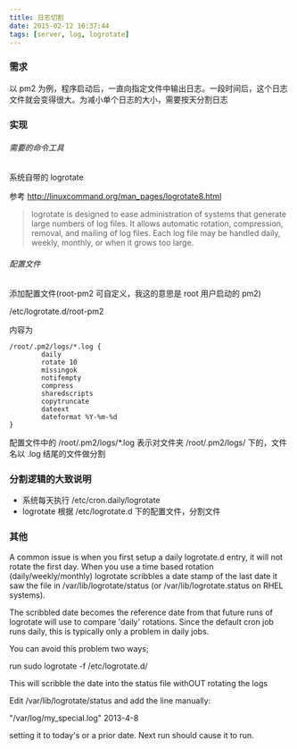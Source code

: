 ```yaml
---
title: 日志切割
date: 2015-02-12 10:37:44
tags: [server, log, logrotate]
---
```


### 需求

以 pm2 为例，程序启动后，一直向指定文件中输出日志。一段时间后，这个日志文件就会变得很大。为减小单个日志的大小，需要按天分割日志

<!--more-->

### 实现

###### 需要的命令工具

系统自带的 logrotate

参考 <http://linuxcommand.org/man_pages/logrotate8.html>

> logrotate  is  designed to ease administration of systems that generate
 large numbers of log files.  It allows automatic rotation, compression,
 removal, and mailing of log files.  Each log file may be handled daily,
 weekly, monthly, or when it grows too large.
 
###### 配置文件

添加配置文件(root-pm2 可自定义，我这的意思是 root 用户启动的 pm2)

/etc/logrotate.d/root-pm2

内容为

```
/root/.pm2/logs/*.log {
        daily
        rotate 10
        missingok
        notifempty
        compress
        sharedscripts
        copytruncate
        dateext
        dateformat %Y-%m-%d
}
```

配置文件中的 /root/.pm2/logs/*.log 表示对文件夹 /root/.pm2/logs/ 下的，文件名以 .log 结尾的文件做分割


### 分割逻辑的大致说明

* 系统每天执行 /etc/cron.daily/logrotate
* logrotate 根据 /etc/logrotate.d 下的配置文件，分割文件

### 其他

A common issue is when you first setup a daily logrotate.d entry, it will not rotate the first day. When you use a time based rotation (daily/weekly/monthly) logrotate scribbles a date stamp of the last date it saw the file in /var/lib/logrotate/status (or /var/lib/logrotate.status on RHEL systems).

The scribbled date becomes the reference date from that future runs of logrotate will use to compare 'daily' rotations. Since the default cron job runs daily, this is typically only a problem in daily jobs.

You can avoid this problem two ways;

run sudo logrotate -f /etc/logrotate.d/<my rotate job>

This will scribble the date into the status file withOUT rotating the logs

Edit /var/lib/logrotate/status and add the line manually:

"/var/log/my_special.log"  2013-4-8

setting it to today's or a prior date. Next run should cause it to run.